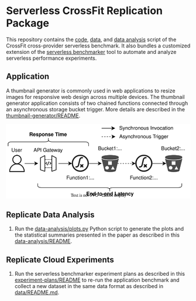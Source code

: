 # Serverless CrossFit Replication Package

This repository contains the [code](./thumbnail-generator/), [data](./data/), and [data analysis](./data-analysis/) script of the CrossFit cross-provider serverless benchmark.
It also bundles a customized extension of the [serverless benchmarker](./serverless-benchmarker/) tool to automate and analyze serverless performance experiments.

## Application

A thumbnail generator is commonly used in web applications to resize images for responsive web design across multiple devices.
The thumbnail generator application consists of two chained functions connected through an asynchronous storage bucket trigger.
More details are described in the [thumbnail-generator/README](./thumbnail-generator/README.md).

![Thumbnail Generator Architecture](./thumbnail-generator/docs/thumbnail_generator.svg)

## Replicate Data Analysis

1. Run the [data-analysis/plots.py](./data-analysis/plots.py) Python script to generate the plots and the statistical summaries presented in the paper as described in this [data-analysis/README](./data-analysis/README.md).

## Replicate Cloud Experiments

1. Run the serverless benchmarker experiment plans as described in this [experiment-plans/README](./experiment-plans/README.md) to re-run the application benchmark and collect a new dataset in the same data format as described in [data/README.md](./data/README.md).
